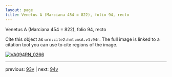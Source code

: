 ```yaml
---
layout: page
title: Venetus A (Marciana 454 = 822), folio 94, recto
---
```


Venetus A (Marciana 454 = 822), folio 94, recto

Cite this object as `urn:cite2:hmt:msA.v1:94r`.  The full image is linked to a citation tool you can use to cite regions of the image.

[![VA094RN_0266](http://www.homermultitext.org/iipsrv?IIIF=/project/homer/pyramidal/deepzoom/hmt/vaimg/2017a/VA094RN_0266.tif/full/800,/0/default.jpg)](http://www.homermultitext.org/ict2/?urn=urn:cite2:hmt:vaimg.2017a:VA094RN_0266) 

---

previous:  [93v](../93v/) | next: [94v](../94v/)